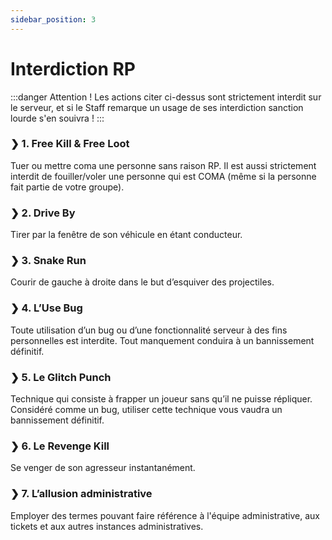 ```yaml
---
sidebar_position: 3
---
```


# Interdiction RP

:::danger Attention !
Les actions citer ci-dessus sont strictement interdit sur le serveur, et si le Staff remarque un usage de ses interdiction sanction lourde s'en souivra !
:::


### ❯ 1. Free Kill & Free Loot

Tuer ou mettre coma une personne sans raison RP. Il est aussi strictement interdit de fouiller/voler une personne qui est COMA (même si la personne fait partie de votre groupe).

### ❯ 2. Drive By

Tirer par la fenêtre de son véhicule en étant conducteur.

### ❯ 3. Snake Run

Courir de gauche à droite dans le but d’esquiver des projectiles.

### ❯ 4. L’Use Bug

Toute utilisation d’un bug ou d’une fonctionnalité serveur à des fins personnelles est interdite. Tout manquement conduira à un bannissement définitif.

### ❯ 5. Le Glitch Punch 

Technique qui consiste à frapper un joueur sans qu’il ne puisse répliquer. Considéré comme un bug, utiliser cette technique vous vaudra un bannissement définitif.

### ❯ 6. Le Revenge Kill

Se venger de son agresseur instantanément.

### ❯ 7. L’allusion administrative

Employer des termes pouvant faire référence à l'équipe administrative, aux tickets et aux autres instances administratives.